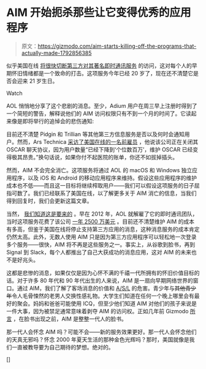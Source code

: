 # AIM 开始扼杀那些让它变得优秀的应用程序

> 原文：<https://gizmodo.com/aim-starts-killing-off-the-programs-that-actually-made-1792856385>

似乎美国在线 [将很快切断第三方对其著名即时通讯服务](https://arstechnica.com/business/2017/02/aol-will-cut-off-third-party-app-access-to-aim/) 的访问，这对每个人的早期怀旧情绪都是一个致命的打击。这项服务今年已经 20 岁了，现在还不清楚它是否会迎来 21 岁生日。

Watch

AOL 悄悄地分享了这个悲剧的消息。至少，Adium 用户在周三早上注册时得到了一个简短的警告，解释说他们的 AIM 访问权限只有不到一个月的时间了。它读起来像是即将举行的追悼会的悲伤通知:

目前还不清楚 Pidgin 和 Trillian 等其他第三方信息服务是否以及何时会通知用户。然而，Ars Technica [采访了美国在线的一名前雇员](https://arstechnica.com/business/2017/02/aol-will-cut-off-third-party-app-access-to-aim/) ，他说该公司正在关闭其 OSCAR 聊天协议，因为用户数量“已经下降到‘个位数百万’，维护 OSCAR 已经变得极其昂贵。”换句话说，如果你付不起医院的账单，你还不如拔掉插头。

然而，AIM 不会完全消亡。这项服务将通过 AOL 的 macOS 和 Windows 独立应用程序，以及 iOS 和 Android 的移动应用程序来维持。假设这些应用程序的维护成本也不低——而且这一目标将继续榨取用户——我们可以假设这项服务的日子屈指可数了。我们已经联系了美国在线，以了解更多关于 AIM 消亡的信息，当我们得到回复时，我们会更新这篇文章。

当然， [我们知道这是要来的](http://gizmodo.com/aim-is-unofficially-dead-updated-5893031#_ga=1.69796112.1205218832.1485375904) 。早在 2012 年，AOL 就解雇了它的即时通讯团队，当时这项服务花费了该公司 [一年 2500 万美元](https://bits.blogs.nytimes.com/2012/03/13/aol-slashes-more-than-40-jobs-with-more-expected/) 。目前还不清楚维护 AIM 的成本有多高，但鉴于美国在线将停止支持第三方应用的消息，这种消息服务的成本肯定仍然太高。此外，无数人使用 AIM 只是因为第三方应用程序可以轻松地一次登录多个服务——很快，AIM 将不再是这些服务之一。事实上，从谷歌到脸书，再到 Signal 到 Slack，每个人都推出了自己大获成功的消息应用，这对 AIM 的未来也不是好兆头。

这都是悲惨的消息，如果仅仅是因为心怀不满的千禧一代所拥有的怀旧价值目标的话。对于许多 80 年代和 90 年代出生的人来说，AIM 是一扇向早期网络世界的窗口。通过 AIM，我们了解了客场消息的价值和 [A/S/L](https://media.giphy.com/media/cEYFeDXhucgh7yf7mc8/giphy.gif) 的危害。青少年与~~其他青少年~~令人毛骨悚然的老男人交换性感礼物。大学生们知道在任何一个晚上哪里会有最好的聚会。妈妈和爸爸可能使用 ICQ，但至少他们知道 AIM 对他们的孩子来说是一件大事，因为被禁足通常意味着剥夺 AIM 的访问权。正如几年前 Gizmodo [所言](http://gizmodo.com/remember-when-aol-instant-messenger-was-our-facebook-5800437) ，在脸书出现之前，AIM 是整整一代人的脸书。

那一代人会怀念 AIM 吗？可能不会——新的服务效果更好。那一代人会怀念他们的天真无邪吗？怀念 2000 年夏天生活的那种金色光辉吗？那时，美国就像是我们一直被教导要为自己期待的梦想。绝对的。

[]